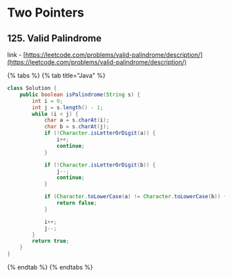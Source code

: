# Two Pointers

## 125. Valid Palindrome
link - [https://leetcode.com/problems/valid-palindrome/description/](https://leetcode.com/problems/valid-palindrome/description/)

{% tabs %}
{% tab title="Java" %}
```java
class Solution {
    public boolean isPalindrome(String s) {
        int i = 0;
        int j = s.length() - 1;
        while (i < j) {
            char a = s.charAt(i);
            char b = s.charAt(j);
            if (!Character.isLetterOrDigit(a)) {
                i++;
                continue;
            }

            if (!Character.isLetterOrDigit(b)) {
                j--;
                continue;
            }

            if (Character.toLowerCase(a) != Character.toLowerCase(b)) {
                return false;
            }

            i++;
            j--;
        }
        return true;
    }
}
```
{% endtab %}
{% endtabs %}
